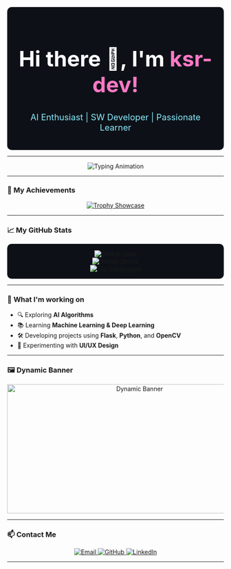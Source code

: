 <div align="center" style="background-color:#0d1117; padding: 20px; border-radius: 10px;">
  <h1 style="color:#ffffff; font-size:50px;">Hi there 👋, I'm <span style="color:#ff79c6;">ksr-dev!</span></h1>
  <p style="color:#8be9fd; font-size:20px;">AI Enthusiast | SW Developer | Passionate Learner</p>
</div>

---

<p align="center">
  <img src="https://readme-typing-svg.demolab.com?font=Fira+Code&size=30&duration=3000&pause=500&color=8BE9FD&center=true&width=600&lines=Welcome+to+my+GitHub!;Always+Improving+My+Skills;Building+Cool+Projects!" alt="Typing Animation">
</p>

---

### 🌟 **My Achievements**
<div align="center">
  <a href="https://github.com/ryo-ma/github-profile-trophy">
    <img src="https://github-profile-trophy.vercel.app/?username=seongraeNaver&theme=onestar&no-frame=true&margin-w=10&margin-h=10" alt="Trophy Showcase">
  </a>
</div>

---

### 📈 **My GitHub Stats**
<div align="center" style="background-color:#0d1117; padding: 15px; border-radius: 10px;">
  <img src="https://github-readme-stats.vercel.app/api?username=seongraeNaver&show_icons=true&theme=tokyonight&hide_border=true" alt="GitHub Stats">
  <br />
  <img src="https://github-readme-streak-stats.herokuapp.com/?user=seongraeNaver&theme=tokyonight&hide_border=true" alt="GitHub Streak">
  <br />
  <img src="https://github-readme-stats.vercel.app/api/top-langs/?username=seongraeNaver&layout=compact&theme=tokyonight&hide_border=true" alt="Top Languages">
</div>

---

### 🚀 **What I'm working on**
- 🔍 Exploring **AI Algorithms**
- 📚 Learning **Machine Learning & Deep Learning**
- 🛠️ Developing projects using **Flask**, **Python**, and **OpenCV**
- 🎨 Experimenting with **UI/UX Design**

---

### 🖼️ **Dynamic Banner**
<p align="center">
  <img src="https://media.giphy.com/media/1fkJeCnlTwWAQ/giphy.gif" width="600" height="300" alt="Dynamic Banner">
</p>

---

### 📫 **Contact Me**
<div align="center">
  <a href="mailto:seongrae1997@naver.com">
    <img src="https://img.shields.io/badge/Email-seongrae1997@naver.com-ff69b4?style=for-the-badge&logo=gmail&logoColor=white" alt="Email">
  </a>
  <a href="https://github.com/seongraeNaver">
    <img src="https://img.shields.io/badge/GitHub-seongraeNaver-181717?style=for-the-badge&logo=github" alt="GitHub">
  </a>
  <a href="https://linkedin.com/in/your-linkedin-id">
    <img src="https://img.shields.io/badge/LinkedIn-Connect-blue?style=for-the-badge&logo=linkedin&logoColor=white" alt="LinkedIn">
  </a>
</div>

---
